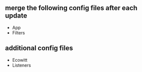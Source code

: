 ## merge the following config files after each update
- App
- Filters

## additional config files
- Ecowitt
- Listeners